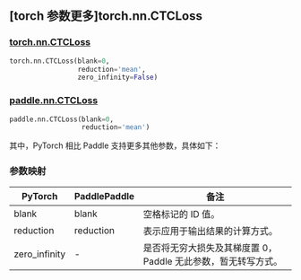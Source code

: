 ## [torch 参数更多]torch.nn.CTCLoss

### [torch.nn.CTCLoss](https://pytorch.org/docs/stable/generated/torch.nn.CTCLoss.html#torch.nn.CTCLoss)

```python
torch.nn.CTCLoss(blank=0,
                 reduction='mean',
                 zero_infinity=False)
```

### [paddle.nn.CTCLoss](https://www.paddlepaddle.org.cn/documentation/docs/zh/develop/api/paddle/nn/CTCLoss_cn.html#ctcloss)

```python
paddle.nn.CTCLoss(blank=0,
                  reduction='mean')
```

其中，PyTorch 相比 Paddle 支持更多其他参数，具体如下：

### 参数映射

| PyTorch       | PaddlePaddle | 备注                                                         |
| ------------- | ------------ | ------------------------------------------------------------ |
| blank         | blank        | 空格标记的 ID 值。                                           |
| reduction     | reduction    | 表示应用于输出结果的计算方式。                               |
| zero_infinity | -            | 是否将无穷大损失及其梯度置 0，Paddle 无此参数，暂无转写方式。 |
